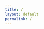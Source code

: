 ```yaml
---
title: /
layout: default
permalink: /
---
```

<style>
.center {
  display: block;
  margin-left: auto;
  margin-right: auto;
  width: 100%;
}
</style>
<script>
  if(/Android|webOS|iPhone|iPad|iPod|BlackBerry|IEMobile|Opera Mini/i.test(navigator.userAgent)){
  // MOBILE
document.write('<pre><div class="center">     ____________________________\n');
document.write('    !\_________________________/\!\n');
document.write('    !! #<div style="floar:left;color:red;display:inline-block;">0x5c4r3</div>               !!\!\n');
document.write('    !!                         !!  !\n');
document.write('    !!                         !!  !\n');
document.write('    !!                         !!  !\n');
document.write('    !!                         !!  !\n');
document.write('    !!                         !!  !\n');
document.write('    !!                         !!  !\n');
document.write('    !!                         !!  /\n');
document.write('    !!_________________________!! /\n');
document.write('    !/_________________________\!/\n');
document.write('       __\_________________/__/!_\n');
document.write('      !_______________________!/\n');
document.write('    ________________________\n');
document.write('   /oooo  oooo  oooo  oooo /!\n');
document.write('  /ooooooooooooooooooooooo/ /\n');
document.write(' /ooooooooooooooooooooooo/ /\n');
document.write('/C=_____________________/_/\n</div></pre></br>');
}else{
  // DESKTOP
  
  
                                                                                                    
                                                                                                    
document.write('<pre><div class="center" style="color:red;">        *******                                                             *,\n');
document.write('      ....****.                               ,** *****.                 .** \n');
document.write('    , .... *  *.                           **** *** * ,**                ,** \n');
document.write('    * .....*,  *****                     * *****,  ,.*  *,              .***  \n');
document.write('    ,.....*****.      .....            *,,*****   **  ** **      ,,   .**,*. \n');
document.write('     ......****   **** ...... .*,****. ******* ,**  .*  ****.,,     ...  **  \n');
document.write('     ........***      ........*,***********  **  **, ,  .** *****. * .**.*   \n');
document.write('      ....  /************,,*************  *** ***,,** *** ***********....*   \n');
document.write('       .... </div><div style="color:white;display:inline;">@@</div><div style="color:red;display: inline;">   ....... ...........,***     .******..*****   ************,  \n');
document.write('        ... </div><div style="color:white;">@@@</div><div style="color:red;">, ...*,*</div><div style="color:white;">@@@@@@</div><div style="color:red;"> ,........ ..,,,,,********* **,.......     *</div><div style="color:white;">@</div><div style="color:red;">   \n');
document.write('         ...&</div><div style="color:white;">@@@@</div><div style="color:red;"> .* ,</div><div style="color:white;">@@@@@@@@</div><div style="color:red;">    . ******..*****  **********,.. </div><div style="color:white;">@@@@* @@@</div><div style="color:red;">   \n');
document.write('         ... </div><div style="color:white;">@@@@@</div><div style="color:red;">*   </div><div style="color:white;">@@@@@@@@/@@@%@@%</div><div style="color:red;">.  .,******.************.</div><div style="color:white;">@@@@@@@@@@</div><div style="color:red;">    \n');
document.write('          ,..,</div><div style="color:white;">@@@@@@</div><div style="color:red;">  </div><div style="color:white;">&@@@@@@%     *@@@@%@@@@@@@.@@@@@ @@@%@   @@@@@@@@@</div><div style="color:red;">     \n');
document.write('           .. .</div><div style="color:white;">@@@@@@@ @@@@@@                                  *@@@@@@(</div><div style="color:red;">      \n');
document.write('             .. </div><div style="color:white;">@@@@@@@@@@@@@</div><div style="color:red;"> ./                               .</div><div style="color:white;">@@@@@@</div><div style="color:red;">       \n');
document.write('               .**/</div><div style="color:white;">@@@@@@@@@@,@@@@@@@@*              .@@@</div><div style="color:red;">.    </div><div style="color:white;">@@@@@@@@</div><div style="color:red;">       \n');
document.write('                ,***..*</div><div style="color:white;">@@@@@</div><div style="color:red;">    </div><div style="color:white;">#@ @@@@@@@@@@@@@@@@@#@@#@    *.  @@@@</div><div style="color:red;">       \n');
document.write('                  *****</div><div style="color:white;">@@@@</div><div style="color:red;">%*****,           .....*</div><div style="color:white;">@@@</div><div  style="color:red;">*   .*,    </div><div style="color:white;">@@@</div><div style="color:red;">&       \n');
document.write('                    ***</div><div style="color:white;">@@@</div><div style="color:red;"> . . .......... ..******, .... .       </div><div style="color:white;">@@@</div><div style="color:red;">      \n');
document.write('                      &</div><div style="color:white;">@@</div><div style="color:red;">********   ********    **,...*          </div><div style="color:white;">@</div><div style="color:red;">       \n');
document.write('                      </div><div style="color:white;">@</div><div style="color:red;">,  .*****..,****.,***   *******                    \n');
document.write('                             ********.***  *  ,* *.*.                      \n');
document.write('                                  ****** **  * **                    \n</div></pre>');
                                                            
  
document.write('</br><pre><div class="center">  ██████  ▄████▄   ▄▄▄       ██▀███  ▓█████  ▄████▄   ██▀███   ▒█████   █     █\n');
document.write('▒██    ▒ ▒██▀ ▀█  ▒████▄    ▓██   ██▒▓█   ▀ ▒██▀ ▀█  ▓██ ▒ ██▒▒██▒  ██▒▓█░ █ ░█\n');
document.write('░ ▓██▄   ▒▓█    ▄ ▒██  ▀█▄  ▓██ ░▄█ ▒▒███   ▒▓█    ▄ ▓██ ░▄█ ▒▒██░  ██▒▒█░ █ ░█\n');
document.write('  ▒   ██▒▒▓▓▄ ▄██▒░██▄▄▄▄██ ▒██▀▀█▄  ▒▓█  ▄ ▒▓▓▄ ▄██▒▒██▀▀█▄  ▒██   ██░░█░ █ ░█\n');
document.write('▒██████▒▒▒ ▓███▀ ░ ▓█   ▓██▒░██▓ ▒██▒░▒████▒▒ ▓███▀ ░░██▓ ▒██▒░ ████▓▒░░░██▒██▓\n');
document.write('▒ ▒▓▒ ▒ ░░ ░▒ ▒  ░ ▒▒   ▓▒█░░ ▒▓ ░▒▓░░░ ▒░ ░░ ░▒ ▒  ░░ ▒▓ ░▒▓░░ ▒░▒░▒░ ░ ▓░▒ ▒ \n');
document.write('░ ░▒  ░ ░  ░  ▒     ▒   ▒▒ ░  ░▒ ░ ▒░ ░ ░  ░  ░  ▒     ░▒ ░ ▒░  ░ ▒ ▒░   ▒ ░ ░ \n');
document.write('░  ░  ░  ░          ░   ▒     ░░   ░    ░   ░          ░░   ░ ░ ░ ░ ▒    ░   ░ \n');
document.write('      ░  ░ ░            ░  ░   ░        ░  ░░ ░         ░         ░ ░      ░   \n');
document.write('         ░                                  ░                                  \n</div></pre>');
}
</script>


